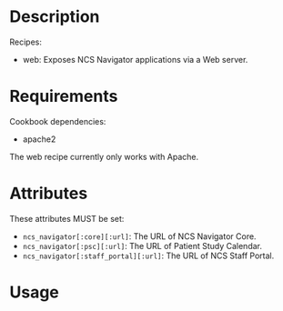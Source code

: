 Description
===========

Recipes:

* web: Exposes NCS Navigator applications via a Web server.

Requirements
============

Cookbook dependencies:

* apache2

The web recipe currently only works with Apache.

Attributes
==========

These attributes MUST be set:

* `ncs_navigator[:core][:url]`: The URL of NCS Navigator Core.
* `ncs_navigator[:psc][:url]`: The URL of Patient Study Calendar.
* `ncs_navigator[:staff_portal][:url]`: The URL of NCS Staff Portal.

Usage
=====
